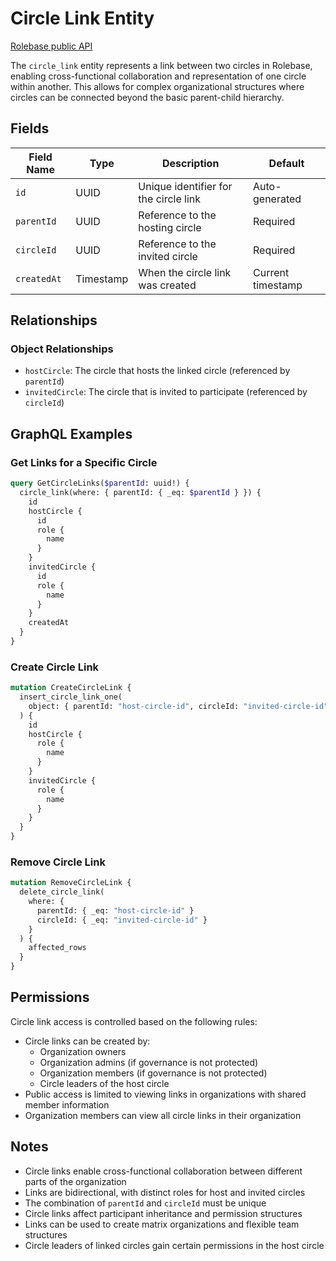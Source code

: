 # Circle Link Entity

[Rolebase public API](../public-api.md)

The `circle_link` entity represents a link between two circles in Rolebase, enabling cross-functional collaboration and representation of one circle within another. This allows for complex organizational structures where circles can be connected beyond the basic parent-child hierarchy.

## Fields

| Field Name  | Type      | Description                           | Default           |
| ----------- | --------- | ------------------------------------- | ----------------- |
| `id`        | UUID      | Unique identifier for the circle link | Auto-generated    |
| `parentId`  | UUID      | Reference to the hosting circle       | Required          |
| `circleId`  | UUID      | Reference to the invited circle       | Required          |
| `createdAt` | Timestamp | When the circle link was created      | Current timestamp |

## Relationships

### Object Relationships

- `hostCircle`: The circle that hosts the linked circle (referenced by `parentId`)
- `invitedCircle`: The circle that is invited to participate (referenced by `circleId`)

## GraphQL Examples

### Get Links for a Specific Circle

```graphql
query GetCircleLinks($parentId: uuid!) {
  circle_link(where: { parentId: { _eq: $parentId } }) {
    id
    hostCircle {
      id
      role {
        name
      }
    }
    invitedCircle {
      id
      role {
        name
      }
    }
    createdAt
  }
}
```

### Create Circle Link

```graphql
mutation CreateCircleLink {
  insert_circle_link_one(
    object: { parentId: "host-circle-id", circleId: "invited-circle-id" }
  ) {
    id
    hostCircle {
      role {
        name
      }
    }
    invitedCircle {
      role {
        name
      }
    }
  }
}
```

### Remove Circle Link

```graphql
mutation RemoveCircleLink {
  delete_circle_link(
    where: {
      parentId: { _eq: "host-circle-id" }
      circleId: { _eq: "invited-circle-id" }
    }
  ) {
    affected_rows
  }
}
```

## Permissions

Circle link access is controlled based on the following rules:

- Circle links can be created by:
  - Organization owners
  - Organization admins (if governance is not protected)
  - Organization members (if governance is not protected)
  - Circle leaders of the host circle
- Public access is limited to viewing links in organizations with shared member information
- Organization members can view all circle links in their organization

## Notes

- Circle links enable cross-functional collaboration between different parts of the organization
- Links are bidirectional, with distinct roles for host and invited circles
- The combination of `parentId` and `circleId` must be unique
- Circle links affect participant inheritance and permission structures
- Links can be used to create matrix organizations and flexible team structures
- Circle leaders of linked circles gain certain permissions in the host circle
